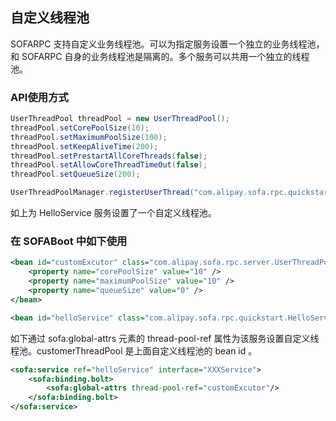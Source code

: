## 自定义线程池

SOFARPC 支持自定义业务线程池。可以为指定服务设置一个独立的业务线程池，和 SOFARPC 自身的业务线程池是隔离的。多个服务可以共用一个独立的线程池。


### API使用方式
```java
UserThreadPool threadPool = new UserThreadPool();
threadPool.setCorePoolSize(10);
threadPool.setMaximumPoolSize(100);
threadPool.setKeepAliveTime(200);
threadPool.setPrestartAllCoreThreads(false);
threadPool.setAllowCoreThreadTimeOut(false);
threadPool.setQueueSize(200);

UserThreadPoolManager.registerUserThread("com.alipay.sofa.rpc.quickstart.HelloService", threadPool);
```
如上为 HelloService 服务设置了一个自定义线程池。

### 在 SOFABoot 中如下使用

```xml
<bean id="customExcutor" class="com.alipay.sofa.rpc.server.UserThreadPool" init-method="init">
    <property name="corePoolSize" value="10" />
    <property name="maximumPoolSize" value="10" />
    <property name="queueSize" value="0" />
</bean>

<bean id="helloService" class="com.alipay.sofa.rpc.quickstart.HelloService"/>

```
如下通过 sofa:global-attrs 元素的 thread-pool-ref 属性为该服务设置自定义线程池。customerThreadPool 是上面自定义线程池的 bean id 。


```xml
<sofa:service ref="helloService" interface="XXXService">
    <sofa:binding.bolt>
        <sofa:global-attrs thread-pool-ref="customExcutor"/>
    </sofa:binding.bolt>
</sofa:service>
```